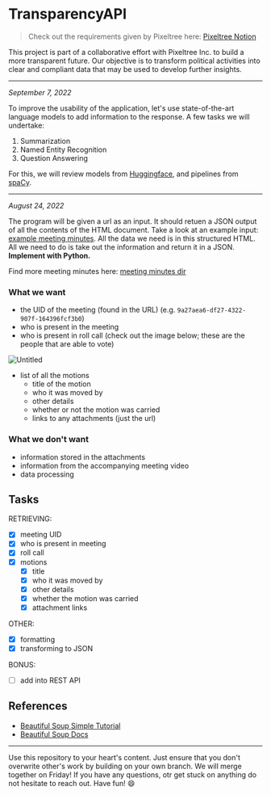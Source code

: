 # TransparencyAPI 

> Check out the requirements given by Pixeltree here: [Pixeltree Notion](https://pixeltree.notion.site/City-Council-Scraping-34a2f5a24d59400faf9a128f2653ebf2)

This project is part of a collaborative effort with Pixeltree Inc. to build a more transparent future. Our objective is to transform political activities into clear and compliant data that may be used to develop further insights.

---

*September 7, 2022*

To improve the usability of the application, let's use state-of-the-art language models to add information to the response. A few tasks we will undertake:

1. Summarization
2. Named Entity Recognition
3. Question Answering

For this, we will review models from [Huggingface](https://huggingface.co/models), and pipelines from [spaCy](https://spacy.io/models/en).

---

*August 24, 2022*

The program will be given a url as an input. It should retuen a JSON output of all the contents of the HTML document. Take a look at an example input:
[example meeting minutes](https://pub-calgary.escribemeetings.com/Meeting.aspx?Id=9a27aea6-df27-4322-907f-164396fcf3b0&Agenda=PostMinutes&lang=English).
All the data we need is in this structured HTML. All we need to do is take out the information and return it in a JSON. **Implement with Python.**

Find more meeting minutes here: [meeting minutes dir](https://pub-calgary.escribemeetings.com/?Expanded=Audit%20Committee&Year=2022)

### What we want

- the UID of the meeting (found in the URL) (e.g. `9a27aea6-df27-4322-907f-164396fcf3b0`)
- who is present in the meeting
- who is present in roll call (check out the image below; these are the people that are able to vote)

![Untitled](https://pixeltree.notion.site/image/https%3A%2F%2Fs3-us-west-2.amazonaws.com%2Fsecure.notion-static.com%2Feaa43fa3-4202-4d4e-a8c7-41aca3afb547%2FUntitled.png?table=block&id=de67cb23-656c-452d-816e-203ccfe11102&spaceId=42923d5a-a9d1-4f96-bd75-1d60d5709922&width=2000&userId=&cache=v2)

- list of all the motions
    - title of the motion
    - who it was moved by
    - other details
    - whether or not the motion was carried
    - links to any attachments (just the url)

### What we don't want

- information stored in the attachments
- information from the accompanying meeting video
- data processing

## Tasks

RETRIEVING:
- [x] meeting UID
- [x] who is present in meeting
- [x] roll call
- [x] motions
  - [x] title
  - [x] who it was moved by
  - [x] other details
  - [x] whether the motion was carried
  - [x] attachment links

OTHER:
- [x] formatting
- [x] transforming to JSON

BONUS:
- [ ] add into REST API

## References
- [Beautiful Soup Simple Tutorial](https://realpython.com/beautiful-soup-web-scraper-python/)
- [Beautiful Soup Docs](https://www.crummy.com/software/BeautifulSoup/bs4/doc/)

---

Use this repository to your heart's content. Just ensure that you don't overwrite other's work by building on your own branch. We will merge together on Friday! If you have any questions, otr get stuck on anything do not hesitate to reach out. Have fun! :smile:

